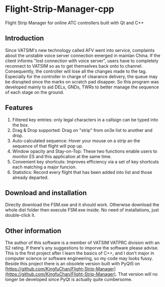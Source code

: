 # Flight-Strip-Manager-cpp
Flight Strip Manager for online ATC controllers built with Qt and C++


## Introduction

Since VATSIM's new technology called AFV went into service, complaints about the unstable voice server connection emerged in mainlan China.
If the client informs "lost connection with voice server", users have to completely reconnect to VATSIM so as to get themselves back onto to channel.
Consequently, the controller will lose all the changes made to the tag.
Especially for the controller in charge of clearance delivery, the queue may be disrupted since the marks on scratch pad disapper.
So this program was developed mainly to aid DELs, GNDs, TWRs to better manage the sequence of each stage on the ground.


## Features

1. Filtered key entries: only legal characters in a callsign can be typed into the box.
2. Drag & Drop supported: Drag on "strip" from on3e list to another and drop.
3. Auto-calculated sequence: Hover your mouse on a strip an the sequence of that flight will pop up.
4. Window opacity and Stay-on-Top: These two functions enable users to monitor ES and this application at the same time.
5. Convenient key shortcuts: Improves efficiency via a set of key shortcuts each matching a major funcion.
6. Statistics: Record every flight that has been added into list and those already departed.


## Download and installation

Directly download the FSM.exe and it should work. Otherwise download the whole dist folder then execute FSM.exe inside.
No need of installations, just double-click it.


## Other information

The author of this software is a member of VATSIM VATPRC division with an S2 rating. If there's any suggestions to imporve the software please advise.
This is the first project after I learn the basics of C++, and I don't major in computer science or software engineering, so my code may looks fussy.
Beside this project there is an obsolete version built with PyQt5 on [https://github.com/KingfuChan/Flight-Strip-Manager](https://github.com/KingfuChan/Flight-Strip-Manager). That version will no longer be developed since PyQt is actually quite cumbersome. 